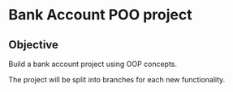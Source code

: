 # Bank Account POO project

## Objective

Build a bank account project using OOP concepts.

The project will be split into branches for each new functionality.

